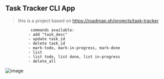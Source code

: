 ## Task Tracker CLI App

>this is a project based on https://roadmap.sh/projects/task-tracker
>
               commands available:
              - add "task_desc"
              - update task_id
              - delete task_id
              - mark-todo, mark-in-progress, mark-done
              - list
              - list todo, list done, list in-progress
              - delete_all


![image](https://github.com/user-attachments/assets/fd961a2f-f482-4c58-81ad-fac29fcf7a40)

